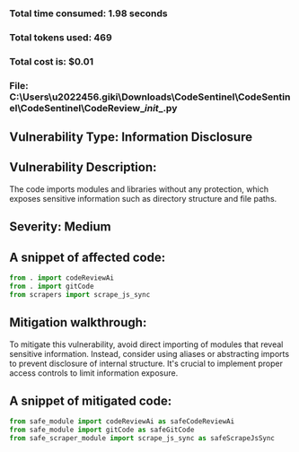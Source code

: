 ### Total time consumed: 1.98 seconds
### Total tokens used: 469
### Total cost is: $0.01
### File: C:\Users\u2022456.giki\Downloads\CodeSentinel\CodeSentinel\CodeSentinel\CodeReview\__init__.py
## Vulnerability Type: Information Disclosure
## Vulnerability Description:
The code imports modules and libraries without any protection, which exposes sensitive information such as directory structure and file paths.

## Severity: Medium
## A snippet of affected code:
```python
from . import codeReviewAi
from . import gitCode
from scrapers import scrape_js_sync
```

## Mitigation walkthrough:
To mitigate this vulnerability, avoid direct importing of modules that reveal sensitive information. Instead, consider using aliases or abstracting imports to prevent disclosure of internal structure. It's crucial to implement proper access controls to limit information exposure.

## A snippet of mitigated code:
```python
from safe_module import codeReviewAi as safeCodeReviewAi
from safe_module import gitCode as safeGitCode
from safe_scraper_module import scrape_js_sync as safeScrapeJsSync
```



